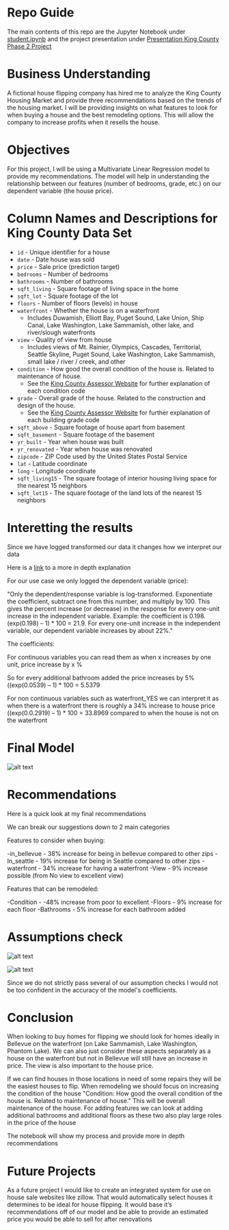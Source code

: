 # Repo Guide

The main contents of this repo are the Jupyter Notebook under 
[student.ipynb](https://github.com/DivisiBULL/phase-2-project-King-County-housing-linear-regression/blob/main/student.ipynb)
and the project presentation under 
[Presentation King County Phase 2 Project](https://github.com/DivisiBULL/phase-2-project-King-County-housing-linear-regression/blob/main/Presentation%20King%20County%20Phase%202%20Project.pdf)

# Business Understanding

A fictional house flipping company has hired me to analyze the King County Housing Market and provide three recommendations based on the trends of the housing market. I will be providing insights on what features to look for when buying a house and the best remodeling options. This will allow the company to increase profits when it resells the house.

# Objectives

For this project, I will be using a Multivariate Linear Regression model to provide my recommendations. The model will help in understanding the relationship between our features (number of bedrooms, grade, etc.) on our dependent variable (the house price).

# Column Names and Descriptions for King County Data Set
* `id` - Unique identifier for a house
* `date` - Date house was sold
* `price` - Sale price (prediction target)
* `bedrooms` - Number of bedrooms
* `bathrooms` - Number of bathrooms
* `sqft_living` - Square footage of living space in the home
* `sqft_lot` - Square footage of the lot
* `floors` - Number of floors (levels) in house
* `waterfront` - Whether the house is on a waterfront
  * Includes Duwamish, Elliott Bay, Puget Sound, Lake Union, Ship Canal, Lake Washington, Lake Sammamish, other lake, and river/slough waterfronts
* `view` - Quality of view from house
  * Includes views of Mt. Rainier, Olympics, Cascades, Territorial, Seattle Skyline, Puget Sound, Lake Washington, Lake Sammamish, small lake / river / creek, and other
* `condition` - How good the overall condition of the house is. Related to maintenance of house.
  * See the [King County Assessor Website](https://info.kingcounty.gov/assessor/esales/Glossary.aspx?type=r) for further explanation of each condition code
* `grade` - Overall grade of the house. Related to the construction and design of the house.
  * See the [King County Assessor Website](https://info.kingcounty.gov/assessor/esales/Glossary.aspx?type=r) for further explanation of each building grade code
* `sqft_above` - Square footage of house apart from basement
* `sqft_basement` - Square footage of the basement
* `yr_built` - Year when house was built
* `yr_renovated` - Year when house was renovated
* `zipcode` - ZIP Code used by the United States Postal Service
* `lat` - Latitude coordinate
* `long` - Longitude coordinate
* `sqft_living15` - The square footage of interior housing living space for the nearest 15 neighbors
* `sqft_lot15` - The square footage of the land lots of the nearest 15 neighbors

# Interetting the results

Since we have logged transformed our data it changes how we interpret our data

Here is a [link](https://data.library.virginia.edu/interpreting-log-transformations-in-a-linear-model/) to a more in depth explanation 

For our use case we only logged the dependent variable (price):

"Only the dependent/response variable is log-transformed. Exponentiate the coefficient, subtract one from this number, and multiply by 100. This gives the percent increase (or decrease) in the response for every one-unit increase in the independent variable. Example: the coefficient is 0.198. (exp(0.198) – 1) * 100 = 21.9. For every one-unit increase in the independent variable, our dependent variable increases by about 22%."


The coefficients:

For continuous variables you can read them as when x increases by one unit, price increase by x %

So for every additional bathroom added the price increases by 5% ((exp(0.0539) – 1) * 100 = 5.5379

For non continuous variables such as waterfront_YES we can interpret it as when there is a waterfront there is roughly a 34% increase to house price ((exp(0.0.2919) – 1) * 100 = 33.8969 compared to when the house is not on the waterfront

# Final Model

![alt text](https://github.com/DivisiBULL/phase-2-project-King-County-housing-linear-regression/blob/main/pngs/final_model_png.PNG?raw=true)

# Recommendations
Here is a quick look at my final recommendations

We can break our suggestions down to 2 main categories

Features to consider when buying:

-in_bellevue - 38% increase for being in bellevue compared to other zips
-In_seattle - 19% increase for being in Seattle compared to other zips
-waterfront - 34% increase for having a waterfront
-View - 9% increase possible (from No view to excellent view)


Features that can be remodeled:

-Condition - -48% increase from poor to excellent
-Floors - 9% increase for each floor
-Bathrooms - 5% increase for each bathroom added

# Assumptions check

![alt text](https://github.com/DivisiBULL/phase-2-project-King-County-housing-linear-regression/blob/main/pngs/final_model_qqplot.PNG?raw=true)

![alt text](https://github.com/DivisiBULL/phase-2-project-King-County-housing-linear-regression/blob/main/pngs/final_model_Homoscedasticity_check.PNG?raw=true)


Since we do not strictly pass several of our assumption checks I would not be too confident in the accuracy of the model's coefficients. 

# Conclusion

When looking to buy homes for flipping we should look for homes ideally in Bellevue on the waterfront (on Lake Sammamish, Lake Washington, Phantom Lake). We can also just consider these aspects separately as a house on the waterfront but not in Bellevue will still have an increase in price. The view is also important to the house price. 

If we can find houses in those locations in need of some repairs they will be the easiest houses to flip. When remodeling we should focus on increasing the condition of the house "Condition: How good the overall condition of the house is. Related to maintenance of house." This will be overall maintenance of the house. For adding features we can look at adding additional bathrooms and additional floors as these two also play large roles in the price of the house



The notebook will show my process and provide more in depth recommendations


# Future Projects

As a future project I would like to create an integrated system for use on house sale websites like zillow. That would automatically select houses it determines to be ideal for house flipping. It would base it’s recommendations off of our model and be able to provide an estimated price you would be able to sell for after renovations
